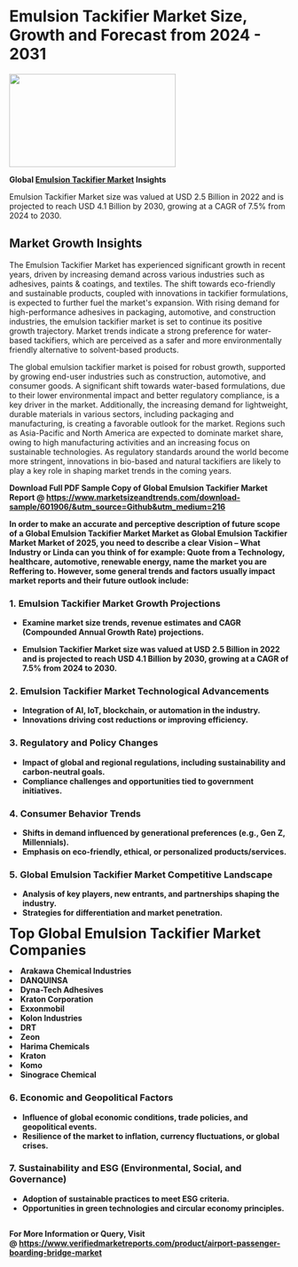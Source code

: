 <H1>Emulsion Tackifier Market Size, Growth and Forecast from 2024 - 2031</H1><img class="aligncenter size-medium wp-image-584254" src="https://thirdeyenews.in/wp-content/uploads/2024/09/Global-Market-Research-300x168.jpeg" alt="" width="300" height="168" /><p><strong>Global&nbsp;<a href="https://www.marketsizeandtrends.com/download-sample/601906/&amp;utm_source=Github&utm_medium=216">Emulsion Tackifier Market</a> Insights</strong></p><p>Emulsion Tackifier Market size was valued at USD 2.5 Billion in 2022 and is projected to reach USD 4.1 Billion by 2030, growing at a CAGR of 7.5% from 2024 to 2030.</p><p><h2>Market Growth Insights</h2> <p>The Emulsion Tackifier Market has experienced significant growth in recent years, driven by increasing demand across various industries such as adhesives, paints & coatings, and textiles. The shift towards eco-friendly and sustainable products, coupled with innovations in tackifier formulations, is expected to further fuel the market's expansion. With rising demand for high-performance adhesives in packaging, automotive, and construction industries, the emulsion tackifier market is set to continue its positive growth trajectory. Market trends indicate a strong preference for water-based tackifiers, which are perceived as a safer and more environmentally friendly alternative to solvent-based products.</p> <p><strong></strong></p> <p>The global emulsion tackifier market is poised for robust growth, supported by growing end-user industries such as construction, automotive, and consumer goods. A significant shift towards water-based formulations, due to their lower environmental impact and better regulatory compliance, is a key driver in the market. Additionally, the increasing demand for lightweight, durable materials in various sectors, including packaging and manufacturing, is creating a favorable outlook for the market. Regions such as Asia-Pacific and North America are expected to dominate market share, owing to high manufacturing activities and an increasing focus on sustainable technologies. As regulatory standards around the world become more stringent, innovations in bio-based and natural tackifiers are likely to play a key role in shaping market trends in the coming years.</p> <p><strong></p><p><span class=""><strong>Download Full PDF Sample Copy of Global Emulsion Tackifier Market Report</strong> @ <a href="https://www.marketsizeandtrends.com/download-sample/601906/&amp;utm_source=Github&utm_medium=216" target="_blank">https://www.marketsizeandtrends.com/download-sample/601906/&amp;utm_source=Github&utm_medium=216</a></span></p><p>In order to make an accurate and perceptive description of future scope of a Global&nbsp;Emulsion Tackifier Market Market as Global&nbsp;Emulsion Tackifier Market Market of 2025, you need to describe a clear Vision &ndash; What Industry or Linda can you think of for example: Quote from a Technology, healthcare, automotive, renewable energy, name the market you are Reffering to. However, some general trends and factors usually impact market reports and their future outlook include:</p><h3>1.&nbsp;<strong>Emulsion Tackifier Market Growth Projections</strong></h3><ul><li>Examine market size trends, revenue estimates and CAGR (Compounded Annual Growth Rate) projections.</li><li><p>Emulsion Tackifier Market size was valued at USD 2.5 Billion in 2022 and is projected to reach USD 4.1 Billion by 2030, growing at a CAGR of 7.5% from 2024 to 2030.</p></li></ul><h3>2.&nbsp;<strong>Emulsion Tackifier Market Technological Advancements</strong></h3><ul><li>Integration of AI, IoT, blockchain, or automation in the industry.</li><li>Innovations driving cost reductions or improving efficiency.</li></ul><h3>3.&nbsp;<strong>Regulatory and Policy Changes</strong></h3><ul><li>Impact of global and regional regulations, including sustainability and carbon-neutral goals.</li><li>Compliance challenges and opportunities tied to government initiatives.</li></ul><h3>4.&nbsp;<strong>Consumer Behavior Trends</strong></h3><ul><li>Shifts in demand influenced by generational preferences (e.g., Gen Z, Millennials).</li><li>Emphasis on eco-friendly, ethical, or personalized products/services.</li></ul><h3>5.&nbsp;<strong>Global Emulsion Tackifier Market Competitive Landscape</strong></h3><ul><li>Analysis of key players, new entrants, and partnerships shaping the industry.</li><li>Strategies for differentiation and market penetration.</li></ul><p data-pm-slice="1 1 []"><span style="color: inherit; font-family: inherit; font-size: 25px;">Top Global Emulsion Tackifier Market Companies</span></p><div class="" data-test-id=""><p><li>Arakawa Chemical Industries</li><li> DANQUINSA</li><li> Dyna-Tech Adhesives</li><li> Kraton Corporation</li><li> Exxonmobil</li><li> Kolon Industries</li><li> DRT</li><li> Zeon</li><li> Harima Chemicals</li><li> Kraton</li><li> Komo</li><li> Sinograce Chemical</li></p></div><h3>6.&nbsp;<strong>Economic and Geopolitical Factors</strong></h3><ul><li>Influence of global economic conditions, trade policies, and geopolitical events.</li><li>Resilience of the market to inflation, currency fluctuations, or global crises.</li></ul><h3>7.&nbsp;<strong>Sustainability and ESG (Environmental, Social, and Governance)</strong></h3><ul><li>Adoption of sustainable practices to meet ESG criteria.</li><li>Opportunities in green technologies and circular economy principles.</li></ul><h2><strong style="font-size: 14px;">For More Information or Query, Visit @&nbsp;</strong><a style="background-color: #ffffff; font-size: 14px;" href="https://www.marketsizeandtrends.com/report/emulsion-tackifier-market/" target="_blank">https://www.verifiedmarketreports.com/product/airport-passenger-boarding-bridge-market</a></h2>
